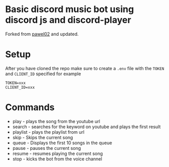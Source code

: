 # Basic discord music bot using discord js and discord-player

Forked from [pawel02](https://github.com/pawel02/discord-js-music-bot) and updated.

# Setup
After you have cloned the repo make sure to create a `.env` file with the `TOKEN` and `CLIENT_ID` specified for example

```
TOKEN=xxx
CLIENT_ID=xxx
```


# Commands

- play      - plays the song from the youtube url
- search    - searches for the keyword on youtube and plays the first result
- playlist  - plays the playlist from url
- skip    - Skips the current song
- queue   - Displays the first 10 songs in the queue
- pause   - pauses the current song
- resume  - resumes playing the current song
- stop    - kicks the bot from the voice channel

